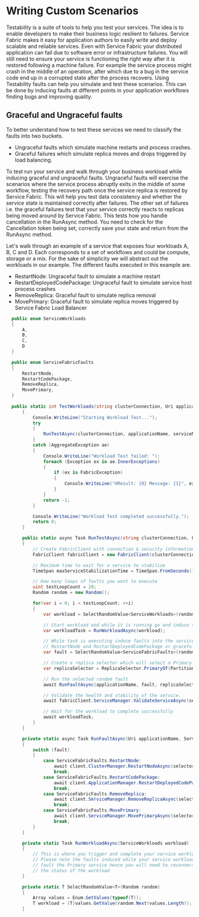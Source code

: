 <properties
   pageTitle="Custom Test Scenarios"
   description="How to harden your services against Graceful/Ungraceful failures"
   services="service-fabric"
   documentationCenter=".net"
   authors="anmola"
   manager="timlt"
   editor=""/>

<tags
   ms.service="service-fabric"
   ms.devlang="dotnet"
   ms.topic="article"
   ms.tgt_pltfrm="NA"
   ms.workload="NA"
   ms.date="03/17/2015"
   ms.author="anmola"/>

# Writing Custom Scenarios

Testability is a suite of tools to help you test your services. The idea is to enable developers to make their business logic resilient to failures. Service Fabric makes it easy for application authors to easily write and deploy scalable and reliable services. Even with Service Fabric your distributed application can fail due to software error or infrastructure failures. You will still need to ensure your service is functioning the right way after it is restored following a machine failure. For example the service process might crash in the middle of an operation, after which due to a bug in the service code end up in a corrupted state after the process recovers. Using Testability faults can help you simulate and test these scenarios. This can be done by inducing faults at different points in your application workflows finding bugs and improving quality.

## Graceful and Ungraceful faults
To better understand how to test these services we need to classify the faults into two buckets.
  + Ungraceful faults which simulate machine restarts and process crashes.
  + Graceful failures which simulate replica moves and drops triggered by load balancing.

To test run your service and walk through your business workload while inducing graceful and ungraceful faults. Ungraceful faults will exercise the scenarios where the service process abruptly exits in the middle of some workflow, testing the recovery path once the service replica is restored by Service Fabric. This will help you test data consistency and whether the service state is maintained  correctly after failures. The other set of failures i.e. the graceful failures test that your service correctly reacts to replicas being moved around by Service Fabric. This tests how you handle cancellation in the RunAsync method. You need to check for the Cancellation token being set, correctly save your state and return from the RunAsync method. 

Let's walk through an example of a service that exposes four workloads A, B, C and D. Each corresponds to a set of workflows and could be compute, storage or a mix. For the sake of simplicity we will abstract out the workloads in our example. The different faults executed in this example are. 
  + RestartNode: Ungraceful fault to simulate a machine restart
  + RestartDeployedCodePackage: Ungraceful fault to simulate service host process crashes
  + RemoveReplica: Graceful fault to simulate replica removal
  + MovePrimary: Graceful fault to simulate replica moves triggered by Service Fabric Load Balancer
 

  ```C#
    public enum ServiceWorkloads
    {
        A,
        B,
        C,
        D
    }

    public enum ServiceFabricFaults
    {
        RestartNode,
        RestartCodePackage,
        RemoveReplica,
        MovePrimary,
    }
    
    public static int TestWorkloads(string clusterConnection, Uri applicationName, Uri serviceName)
        {
            Console.WriteLine("Starting Workload Test...");
            try
            {
                RunTestAsync(clusterConnection, applicationName, serviceName).Wait();
            }
            catch (AggregateException ae)
            {
                Console.WriteLine("Workload Test failed: ");
                foreach (Exception ex in ae.InnerExceptions)
                {
                    if (ex is FabricException)
                    {
                        Console.WriteLine("HResult: {0} Message: {1}", ex.HResult, ex.Message);
                    }
                }
                return -1;
            }

            Console.WriteLine("Workload Test completed successfully.");
            return 0;
        }

        public static async Task RunTestAsync(string clusterConnection, Uri applicationName, Uri serviceName)
        {
            // Create FabricClient with connection & security information here.
            FabricClient fabricClient = new FabricClient(clusterConnection);

            // Maximum time to wait for a service to stabilize
            TimeSpan maxServiceStabilizationTime = TimeSpan.FromSeconds(120);

            // How many loops of faults you want to execute
            uint testLoopCount = 20;
            Random random = new Random();

            for(var i = 0; i < testLoopCount; ++i)
            {
                var workload = SelectRandomValue<ServiceWorkloads>(random);

                // Start workload and while it is running go and induce some fault
                var workloadTask = RunWorkloadAsync(workload);

                // While task is executing induce faults into the service. It can be ungraceful faults like 
                // RestartNode and RestartDeployedCodePackage or graceful faults like RemoveReplica or MovePrimary
                var fault = SelectRandomValue<ServiceFabricFaults>(random);

                // Create a replica selector which will select a Primary replica from the given service to test
                var replicaSelector = ReplicaSelector.PrimaryOf(PartitionSelector.RandomOf(serviceName));

                // Run the selected random fault
                await RunFaultAsync(applicationName, fault, replicaSelector, fabricClient);

                // Validate the health and stability of the service.
                await fabricClient.ServiceManager.ValidateServiceAsync(serviceName, maxServiceStabilizationTime);

                // Wait for the workload to complete successfully
                await workloadTask;
            }
        }

        private static async Task RunFaultAsync(Uri applicationName, ServiceFabricFaults fault, ReplicaSelector selector, FabricClient client)
        {
            switch (fault)
            {
                case ServiceFabricFaults.RestartNode:
                    await client.ClusterManager.RestartNodeAsync(selector, CompletionMode.Verify);
                    break;
                case ServiceFabricFaults.RestartCodePackage:
                    await client.ApplicationManager.RestartDeployedCodePackageAsync(applicationName, selector, CompletionMode.Verify);
                    break;
                case ServiceFabricFaults.RemoveReplica:
                    await client.ServiceManager.RemoveReplicaAsync(selector, CompletionMode.Verify, false);
                    break;
                case ServiceFabricFaults.MovePrimary:
                    await client.ServiceManager.MovePrimaryAsync(selector.PartitionSelector);
                    break;
            }
        }

        private static Task RunWorkloadAsync(ServiceWorkloads workload)
        {
            // This is where you trigger and complete your service workload
            // Please note the faults induced while your service workload is running will
            // fault the Primary service hence you will need to reconnect to complete or check
            // the status of the workload
        }

        private static T SelectRandomValue<T>(Random random)
        {
            Array values = Enum.GetValues(typeof(T));
            T workload = (T)values.GetValue(random.Next(values.Length));
        }
```
